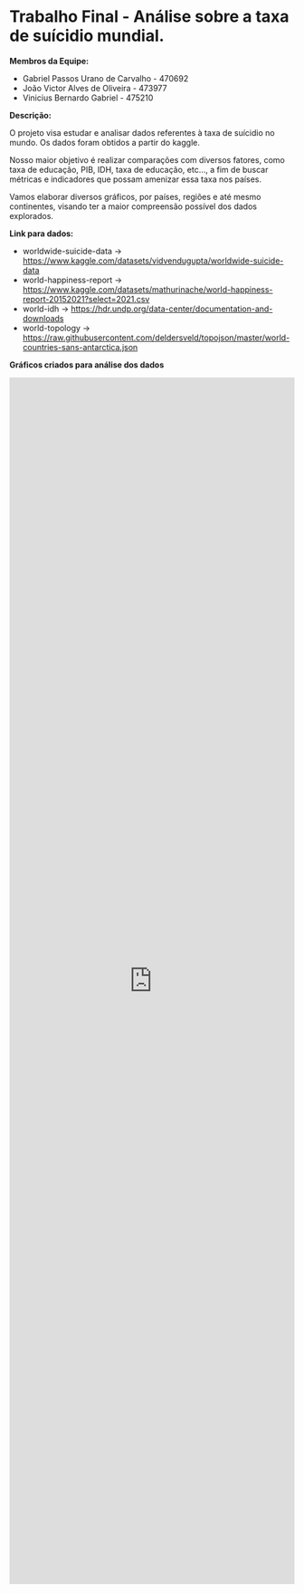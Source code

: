 # Trabalho Final - Análise sobre a taxa de suícidio mundial.

<b>Membros da Equipe:</b>

- Gabriel Passos Urano de Carvalho - 470692
- João Victor Alves de Oliveira - 473977
- Vinicius Bernardo Gabriel - 475210

<b>Descrição:</b>

O projeto visa estudar e analisar dados referentes à taxa de suícidio no mundo. Os dados foram obtidos a partir do kaggle.

Nosso maior objetivo é realizar comparações com diversos fatores, como taxa de educação, PIB, IDH, taxa de educação, etc…, a fim de buscar métricas e indicadores que possam amenizar essa taxa nos países.

Vamos elaborar diversos gráficos, por países, regiões e até mesmo continentes, visando ter a maior compreensão possível dos dados explorados.

<b>Link para dados:</b>

- worldwide-suicide-data -> https://www.kaggle.com/datasets/vidvendugupta/worldwide-suicide-data
- world-happiness-report -> https://www.kaggle.com/datasets/mathurinache/world-happiness-report-20152021?select=2021.csv
- world-idh -> https://hdr.undp.org/data-center/documentation-and-downloads
- world-topology -> https://raw.githubusercontent.com/deldersveld/topojson/master/world-countries-sans-antarctica.json

<b>Gráficos criados para análise dos dados</b>

<iframe width="100%" height="2133" frameborder="0"
  src="https://observablehq.com/embed/9403a72f4ad3a1d4?cells=viewof+year%2Cviewof+dashboard%2Cviewof+timelineYear%2CtimelineView"></iframe>
